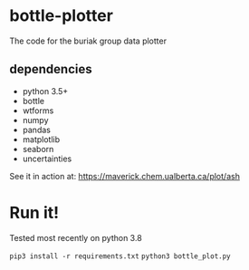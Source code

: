 # bottle-plotter
The code for the buriak group data plotter

## dependencies
- python 3.5+
- bottle
- wtforms
- numpy
- pandas
- matplotlib
- seaborn
- uncertainties

See it in action at:
https://maverick.chem.ualberta.ca/plot/ash

# Run it!
Tested most recently on python 3.8

`pip3 install -r requirements.txt`
`python3 bottle_plot.py`